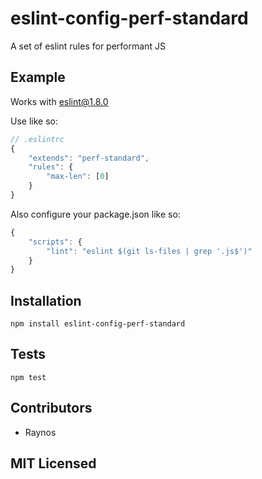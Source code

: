 # eslint-config-perf-standard

<!--
    [![build status][build-png]][build]
    [![Coverage Status][cover-png]][cover]
    [![Davis Dependency status][dep-png]][dep]
-->

<!-- [![NPM][npm-png]][npm] -->

A set of eslint rules for performant JS

## Example

Works with eslint@1.8.0

Use like so:

```js
// .eslintrc
{
    "extends": "perf-standard",
    "rules": {
        "max-len": [0]
    }
}
```

Also configure your package.json like so:

```js
{
    "scripts": {
        "lint": "eslint $(git ls-files | grep '.js$')"
    }
}
```

## Installation

`npm install eslint-config-perf-standard`

## Tests

`npm test`

## Contributors

 - Raynos

## MIT Licensed

  [build-png]: https://secure.travis-ci.org/Raynos/eslint-config-perf-standard.png
  [build]: https://travis-ci.org/Raynos/eslint-config-perf-standard
  [cover-png]: https://coveralls.io/repos/Raynos/eslint-config-perf-standard/badge.png
  [cover]: https://coveralls.io/r/Raynos/eslint-config-perf-standard
  [dep-png]: https://david-dm.org/Raynos/eslint-config-perf-standard.png
  [dep]: https://david-dm.org/Raynos/eslint-config-perf-standard
  [npm-png]: https://nodei.co/npm/eslint-config-perf-standard.png?stars&downloads
  [npm]: https://nodei.co/npm/eslint-config-perf-standard

